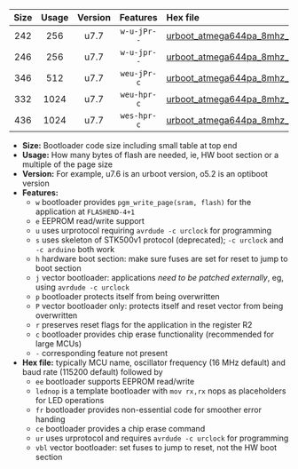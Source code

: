 |Size|Usage|Version|Features|Hex file|
|:-:|:-:|:-:|:-:|:--|
|242|256|u7.7|`w-u-jPr--`|[urboot_atmega644pa_8mhz_500000bps_lednop_ur_vbl.hex](https://raw.githubusercontent.com/stefanrueger/urboot.hex/main/mcus/atmega644pa/fcpu_8mhz/500000_bps/urboot_atmega644pa_8mhz_500000bps_lednop_ur_vbl.hex)|
|246|256|u7.7|`w-u-jpr--`|[urboot_atmega644pa_8mhz_500000bps_lednop_fr_ur_vbl.hex](https://raw.githubusercontent.com/stefanrueger/urboot.hex/main/mcus/atmega644pa/fcpu_8mhz/500000_bps/urboot_atmega644pa_8mhz_500000bps_lednop_fr_ur_vbl.hex)|
|346|512|u7.7|`weu-jPr-c`|[urboot_atmega644pa_8mhz_500000bps_ee_lednop_fr_ce_ur_vbl.hex](https://raw.githubusercontent.com/stefanrueger/urboot.hex/main/mcus/atmega644pa/fcpu_8mhz/500000_bps/urboot_atmega644pa_8mhz_500000bps_ee_lednop_fr_ce_ur_vbl.hex)|
|332|1024|u7.7|`weu-hpr-c`|[urboot_atmega644pa_8mhz_500000bps_ee_lednop_fr_ce_ur.hex](https://raw.githubusercontent.com/stefanrueger/urboot.hex/main/mcus/atmega644pa/fcpu_8mhz/500000_bps/urboot_atmega644pa_8mhz_500000bps_ee_lednop_fr_ce_ur.hex)|
|436|1024|u7.7|`wes-hpr-c`|[urboot_atmega644pa_8mhz_500000bps_ee_lednop_fr_ce.hex](https://raw.githubusercontent.com/stefanrueger/urboot.hex/main/mcus/atmega644pa/fcpu_8mhz/500000_bps/urboot_atmega644pa_8mhz_500000bps_ee_lednop_fr_ce.hex)|

- **Size:** Bootloader code size including small table at top end
- **Usage:** How many bytes of flash are needed, ie, HW boot section or a multiple of the page size
- **Version:** For example, u7.6 is an urboot version, o5.2 is an optiboot version
- **Features:**
  + `w` bootloader provides `pgm_write_page(sram, flash)` for the application at `FLASHEND-4+1`
  + `e` EEPROM read/write support
  + `u` uses urprotocol requiring `avrdude -c urclock` for programming
  + `s` uses skeleton of STK500v1 protocol (deprecated); `-c urclock` and `-c arduino` both work
  + `h` hardware boot section: make sure fuses are set for reset to jump to boot section
  + `j` vector bootloader: applications *need to be patched externally*, eg, using `avrdude -c urclock`
  + `p` bootloader protects itself from being overwritten
  + `P` vector bootloader only: protects itself and reset vector from being overwritten
  + `r` preserves reset flags for the application in the register R2
  + `c` bootloader provides chip erase functionality (recommended for large MCUs)
  + `-` corresponding feature not present
- **Hex file:** typically MCU name, oscillator frequency (16 MHz default) and baud rate (115200 default) followed by
  + `ee` bootloader supports EEPROM read/write
  + `lednop` is a template bootloader with `mov rx,rx` nops as placeholders for LED operations
  + `fr` bootloader provides non-essential code for smoother error handing
  + `ce` bootloader provides a chip erase command
  + `ur` uses urprotocol and requires `avrdude -c urclock` for programming
  + `vbl` vector bootloader: set fuses to jump to reset, not the HW boot section
